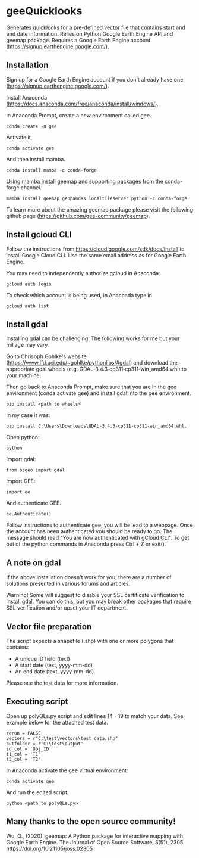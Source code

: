 # geeQuicklooks
Generates quicklooks for a pre-defined vector file that contains start and end date information. Relies on Python Google Earth Engine API and geemap package. Requires a Google Earth Engine account (https://signup.earthengine.google.com/). 

Installation
---------------------
Sign up for a Google Earth Engine account if you don't already have one (https://signup.earthengine.google.com/). 

Install Anaconda (https://docs.anaconda.com/free/anaconda/install/windows/).

In Anaconda Prompt, create a new environment called gee.
```
conda create -n gee
```
Activate it,
```
conda activate gee
```
And then install mamba.
```
conda install mamba -c conda-forge
```
Using mamba install geemap and supporting packages from the conda-forge channel.
```
mamba install geemap geopandas localtileserver python -c conda-forge
```
To learn more about the amazing geemap package please visit the following github page (https://github.com/gee-community/geemap).

Install gcloud CLI
---------------------
Follow the instructions from https://cloud.google.com/sdk/docs/install to install Google Cloud CLI. Use the same email address as for Google Earth Engine.

You may need to independently authorize gcloud in Anaconda:
```
gcloud auth login
```
To check which account is being used, in Anaconda type in
```
gcloud auth list
```

Install gdal
---------------------
Installing gdal can be challenging. The following works for me but your millage may vary. 

Go to Chrisoph Gohlke's website (https://www.lfd.uci.edu/~gohlke/pythonlibs/#gdal) and download the appropriate gdal wheels (e.g. GDAL‑3.4.3‑cp311‑cp311‑win_amd64.whl) to your machine. 

Then go back to Anaconda Prompt, make sure that you are in the gee environment (conda activate gee) and install gdal into the gee environment.
```
pip install <path to wheels> 
```
In my case it was:
```
pip install C:\Users\Downloads\GDAL-3.4.3-cp311-cp311-win_amd64.whl.
```
Open python:
```
python
```
Import gdal:
```
from osgeo import gdal
```
Import GEE:
```
import ee 
```
And authenticate GEE.
```
ee.Authenticate()
```
Follow instructions to authenticate gee, you will be lead to a webpage. Once the account has been authenticated you should be ready to go. The message should read "You are now authenticated with gCloud CLI". To get out of the python commands in Anaconda press Ctrl + Z or exit().

A note on gdal
---------------------
If the above installation doesn't work for you, there are a number of solutions presented in various forums and articles. 

Warning! Some will suggest to disable your SSL certificate verification to install gdal. You can do this, but you may break other packages that require SSL verification and/or upset your IT department. 

Vector file preparation
---------------------
The script expects a shapefile (.shp) with one or more polygons that contains:

- A unique ID field (text)
- A start date (text, yyyy-mm-dd)
- An end date (text, yyyy-mm-dd).

Please see the test data for more information.

Executing script
---------------------
Open up polyQLs.py script and edit lines 14 - 19 to match your data. See example below for the attached test data.
```
rerun = FALSE
vectors = r"C:\test\vectors\test_data.shp"
outfolder = r'C:\test\output'
id_col = 'Obj_ID'
t1_col = 'T1'  
t2_col = 'T2'
```
In Anaconda activate the gee virtual environment:
```
conda activate gee
```
And run the edited script.
```
python <path to polyQLs.py>
```

Many thanks to the open source community!
---------------------
Wu, Q., (2020). geemap: A Python package for interactive mapping with Google Earth Engine. The Journal of Open Source Software, 5(51), 2305. https://doi.org/10.21105/joss.02305
